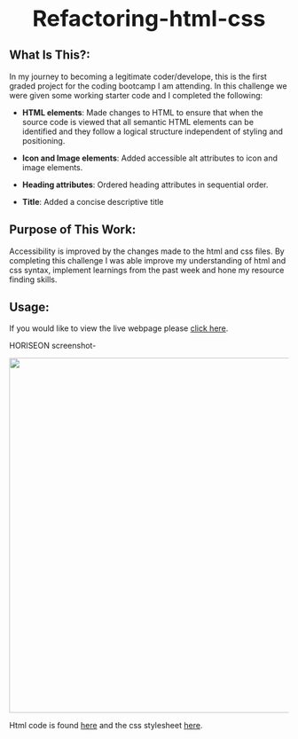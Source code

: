 <div align="center">

  <h1 style="font-size: 40px; font-weight: bold;">Refactoring-html-css</h1>

</div>

## What Is This?:

In my journey to becoming a legitimate coder/develope, this is the first graded project for the coding bootcamp I am attending.  In this challenge we were given some working starter code and I completed the following: 

* **HTML elements**: Made changes to HTML to ensure that when the source code is viewed that all semantic HTML elements can be identified and they follow a logical structure independent of styling and positioning.

* **Icon and Image elements**: Added accessible alt attributes to icon and image elements.

* **Heading attributes**: Ordered heading attributes in sequential order.

* **Title**: Added a concise descriptive title

## Purpose of This Work:

Accessibility is improved by the changes made to the html and css files. By completing this challenge I was able improve my understanding of html and css syntax, implement learnings from the past week and hone my resource finding skills.

## Usage:

If you would like to view the live webpage please [click here](https://rikilega.github.io/refactoring-html-css/).

HORISEON screenshot-

<img src="https://github.com/rikilega/refactoring-html-css/blob/main/assets/images/horiseon-screenshot.PNG" width="640px">

Html code is found [here](https://github.com/rikilega/refactoring-html-css/blob/main/index.html) and the css stylesheet [here](https://github.com/rikilega/refactoring-html-css/blob/main/assets/css/style.css).
